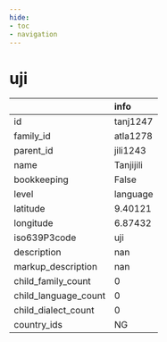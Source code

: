 ```yaml
---
hide:
- toc
- navigation
---
```

# uji
|                      | info      |
|:---------------------|:----------|
| id                   | tanj1247  |
| family_id            | atla1278  |
| parent_id            | jili1243  |
| name                 | Tanjijili |
| bookkeeping          | False     |
| level                | language  |
| latitude             | 9.40121   |
| longitude            | 6.87432   |
| iso639P3code         | uji       |
| description          | nan       |
| markup_description   | nan       |
| child_family_count   | 0         |
| child_language_count | 0         |
| child_dialect_count  | 0         |
| country_ids          | NG        |